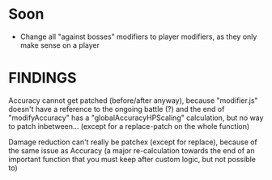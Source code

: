 # Soon
* Change all "against bosses" modifiers to player modifiers, as they only make sense on a player
# FINDINGS
Accuracy cannot get patched (before/after anyway), because "modifier.js" doesn't have a reference to the ongoing battle (?)
and the end of "modifyAccuracy" has a "globalAccuracyHPScaling" calculation, but no way to patch inbetween... (except for a replace-patch on the whole function)

Damage reduction can't really be patchex (except for replace), because of the same issue as Accuracy (a major re-calculation towards the end of an important function that you must keep after custom logic, but not possible to)